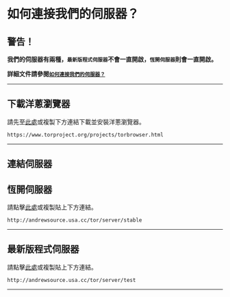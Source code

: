 # 如何連接我們的伺服器？

## 警告！

**我們的伺服器有兩種，`最新版程式伺服器`不會一直開啟，`恆開伺服器`則會一直開啟。**

**詳細文件請參閱[`如何連接我們的伺服器？`](http://andrewsource.usa.cc/School-Science-Research/connect)**

---

## 下載洋蔥瀏覽器

請先至[此處](http://andrewsource.usa.cc/tor/browser/download)或複製下方連結下載並安裝洋蔥瀏覽器。

`https://www.torproject.org/projects/torbrowser.html`

---

## 連結伺服器

## 恆開伺服器
請點擊[此處](http://andrewsource.usa.cc/tor/server/stable)或複製貼上下方連結。

`http://andrewsource.usa.cc/tor/server/stable`

---

## 最新版程式伺服器

請點擊[此處](http://andrewsource.usa.cc/tor/server/test)或複製貼上下方連結。

`http://andrewsource.usa.cc/tor/server/test`

---
